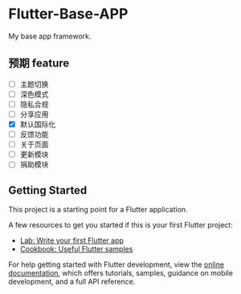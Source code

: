 # Flutter-Base-APP

My base app framework.

## 预期 feature

- [ ] 主题切换
- [ ] 深色模式
- [ ] 隐私合规
- [ ] 分享应用
- [x] 默认国际化
- [ ] 反馈功能
- [ ] 关于页面
- [ ] 更新模块
- [ ] 捐助模块

## Getting Started

This project is a starting point for a Flutter application.

A few resources to get you started if this is your first Flutter project:

- [Lab: Write your first Flutter app](https://docs.flutter.dev/get-started/codelab)
- [Cookbook: Useful Flutter samples](https://docs.flutter.dev/cookbook)

For help getting started with Flutter development, view the
[online documentation](https://docs.flutter.dev/), which offers tutorials,
samples, guidance on mobile development, and a full API reference.
